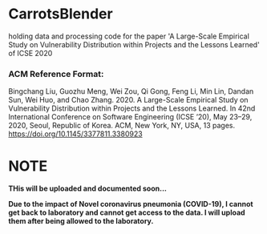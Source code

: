 # CarrotsBlender
holding data and processing code for the paper 'A Large-Scale Empirical Study on Vulnerability Distribution within Projects and the Lessons Learned' of ICSE 2020

### ACM Reference Format:
Bingchang Liu, Guozhu Meng, Wei Zou, Qi Gong, Feng Li, Min Lin, Dandan Sun, Wei Huo, and Chao Zhang. 2020. A Large-Scale Empirical Study on Vulnerability Distribution within Projects and the Lessons Learned. In 42nd International Conference on Software Engineering (ICSE ’20), May 23–29, 2020, Seoul, Republic of Korea. ACM, New York, NY, USA, 13 pages. https://doi.org/10.1145/3377811.3380923

# NOTE

**THis will be uploaded and documented soon...** 

**Due to the impact of Novel coronavirus pneumonia (COVID-19), I cannot get back to laboratory and cannot get access to the data. I will upload them after being allowed to the laboratory.**
